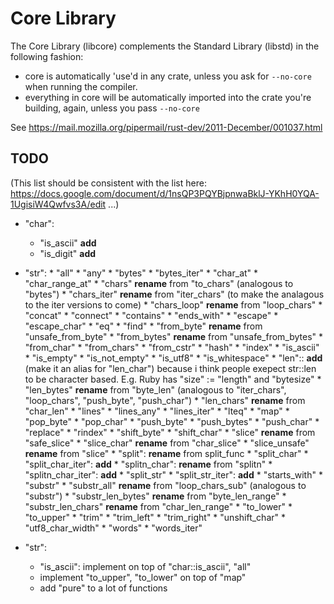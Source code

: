 # Core Library

The Core Library (libcore) complements the Standard Library (libstd) in the following fashion:

* core is automatically 'use'd in any crate, unless you ask for ```--no-core``` when running the compiler.
* everything in core will be automatically imported into the crate you're building, again, unless you pass ```--no-core```

See https://mail.mozilla.org/pipermail/rust-dev/2011-December/001037.html

## TODO

(This list should be consistent with the list here: https://docs.google.com/document/d/1nsQP3PQYBjpnwaBklJ-YKhH0YQA-1UgisiW4Qwfvs3A/edit ...)

* "char":
  * "is_ascii" **add** 
  * "is_digit" **add** 

* "str":
      * "all"
      * "any"
      * "bytes"
      * "bytes_iter"
      * "char_at"
      * "char_range_at"
      * "chars" **rename** from "to_chars" (analogous to "bytes")
      * "chars_iter" **rename** from "iter_chars" (to make the analagous to the iter versions to come)
      * "chars_loop" **rename** from "loop_chars"
      * "concat"
      * "connect"
      * "contains"
      * "ends_with"
      * "escape"
      * "escape_char"
      * "eq"
      * "find"
      * "from_byte" **rename** from "unsafe_from_byte"
      * "from_bytes" **rename** from "unsafe_from_bytes"
      * "from_char"
      * "from_chars"
      * "from_cstr"
      * "hash"
      * "index"
      * "is_ascii"
      * "is_empty"
      * "is_not_empty"
      * "is_utf8"
      * "is_whitespace"
      * "len":: **add** (make it an alias for "len_char") because i think people exepect str::len to be character based. E.g. Ruby has "size" := "length" and "bytesize"
      * "len_bytes" **rename** from "byte_len" (analogous to "iter_chars", "loop_chars", "push_byte", "push_char")
      * "len_chars" **rename** from "char_len"
      * "lines"
      * "lines_any"
      * "lines_iter"
      * "lteq"
      * "map"
      * "pop_byte"
      * "pop_char"
      * "push_byte"
      * "push_bytes"
      * "push_char"
      * "replace"
      * "rindex"
      * "shift_byte"
      * "shift_char"
      * "slice" **rename** from "safe_slice"
      * "slice_char" **rename** from "char_slice"
      * "slice_unsafe" **rename** from "slice"
      * "split": **rename** from split_func
      * "split_char"
      * "split_char_iter": **add**
      * "splitn_char": **rename** from "splitn"
      * "splitn_char_iter": **add**
      * "split_str"
      * "split_str_iter": **add**
      * "starts_with"
      * "substr"
      * "substr_all" **rename** from "loop_chars_sub" (analogous to "substr")
      * "substr_len_bytes" **rename** from "byte_len_range"
      * "substr_len_chars" **rename** from "char_len_range"
      * "to_lower"
      * "to_upper"
      * "trim"
      * "trim_left"
      * "trim_right"
      * "unshift_char"
      * "utf8_char_width"
      * "words"
      * "words_iter"
* "str":
  * "is_ascii": implement on top of "char::is_ascii", "all"
  * implement "to_upper", "to_lower" on top of "map"
  * add "pure" to a lot of functions